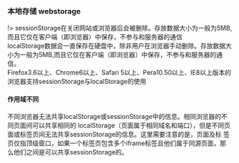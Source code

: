 ### 本地存储 webstorage

!> sessionStorage在关闭网站或浏览器后会被删除。存放数据大小为一般为5MB,而且它仅在客户端（即浏览器）中保存，不参与和服务器的通信  
localStorage数据会一直保存在硬盘中，除非用户在浏览器手动删除。存放数据大小为一般为5MB,而且它仅在客户端（即浏览器）中保存，不参与和服务器的通信。  
Firefox3.6以上、Chrome6以上、Safari 5以上、Pera10.50以上、IE8以上版本的浏览器支持sessionStorage与localStorage的使用

#### 作用域不同
不同浏览器无法共享localStorage或sessionStorage中的信息。相同浏览器的不同页面间可以共享相同的 localStorage（页面属于相同域名和端口），但是不同页面或标签页间无法共享sessionStorage的信息。这里需要注意的是，页面及标 签页仅指顶级窗口，如果一个标签页包含多个iframe标签且他们属于同源页面，那么他们之间是可以共享sessionStorage的。